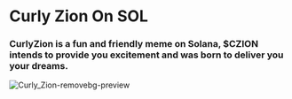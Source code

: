 # Curly Zion On SOL
### CurlyZion is a fun and friendly meme on Solana, $CZION intends to provide you excitement and was born to deliver you your dreams.
![Curly_Zion-removebg-preview](https://github.com/user-attachments/assets/6fe249ff-a38e-4a49-b4e4-0e776b99b097)
